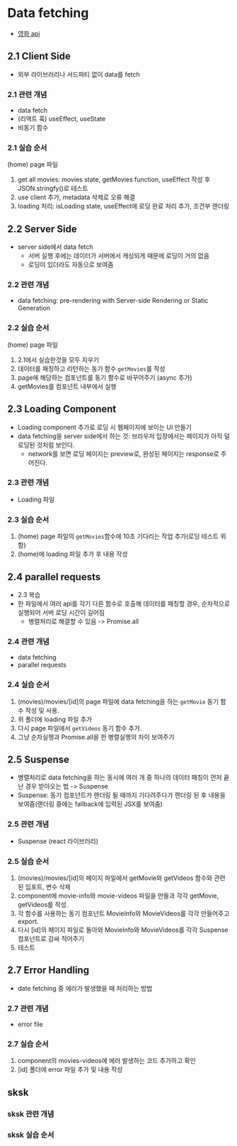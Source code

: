 # Data fetching

- [영화 api](https://nomad-movies.nomadcoders.workers.dev/)

## 2.1 Client Side

- 외부 라이브러리나 서드파티 없이 data를 fetch

### 2.1 관련 개념

- data fetch
- (리액트 훅) useEffect, useState
- 비동기 함수

### 2.1 실습 순서

(home) page 파일

1. get all movies: movies state, getMovies function, useEffect 작성 후 JSON.stringfy()로 테스트
2. use client 추가, metadata 삭제로 오류 해결
3. loading 처리: isLoading state, useEffect에 로딩 완료 처리 추가, 조건부 랜더링

## 2.2 Server Side

- server side에서 data fetch
  - 서버 실행 후에는 데이터가 서버에서 캐싱되게 때문에 로딩이 거의 없음
  - 로딩이 있더라도 자동으로 보여줌

### 2.2 관련 개념

- data fetching: pre-rendering with Server-side Rendering or Static Generation

### 2.2 실습 순서

(home) page 파일

1. 2.1에서 실습한것을 모두 지우기
2. 데이터를 패칭하고 리턴하는 동기 함수 `getMovies`를 작성
3. page에 해당하는 컴포넌트를 동기 함수로 바꾸어주기 (async 추가)
4. getMovies를 컴포넌트 내부에서 실행

## 2.3 Loading Component

- Loading component 추가로 로딩 시 웹페이지에 보이는 UI 만들기
- data fetching을 server side에서 하는 것: 브라우저 입장에서는 페이지가 아직 덜 로딩된 것처럼 보인다.
  - network를 보면 로딩 페이지는 preview로, 완성된 페이지는 response로 주어진다.

### 2.3 관련 개념

- Loading 파일

### 2.3 실습 순서

1. (home) page 파일의 `getMovies`함수에 10초 기다리는 작업 추가(로딩 테스트 위함)
2. (home)에 loading 파일 추가 후 내용 작성

## 2.4 parallel requests

- 2.3 복습
- 한 파일에서 여러 api를 각기 다른 함수로 호출해 데이터를 패칭할 경우, 순차적으로 실행되어 서버 로딩 시간이 길어짐
  - 병렬처리로 해결할 수 있음 -> Promise.all

### 2.4 관련 개념

- data fetching
- parallel requests

### 2.4 실습 순서

1. (movies)/movies/[id]의 page 파일에 data fetching을 하는 `getMovie` 동기 함수 작성 및 사용.
2. 위 폴더에 loading 파일 추가
3. 다시 page 파일에서 `getVideos` 동기 함수 추가.
4. 그냥 순차실행과 Promise.all을 한 병렬실행의 차이 보여주기

## 2.5 Suspense

- 병렬처리로 data fetching을 하는 동시에 여러 개 중 하나의 데이터 패칭이 먼저 끝난 경우 받아오는 법 -> Suspense
- Suspense: 동기 컴포넌트가 랜더링 될 때까지 기다려주다가 랜더링 된 후 내용을 보여줌(랜더링 중에는 fallback에 입력된 JSX를 보여줌)

### 2.5 관련 개념

- Suspense (react 라이브러리)

### 2.5 실습 순서

1. (movies)/movies/[id]의 페이지 파일에서 getMovie와 getVideos 함수와 관련된 임포트, 변수 삭제
2. component에 movie-info와 movie-videos 파일을 만들과 각각 getMovie, getVideos를 작성.
3. 각 함수를 사용하는 동기 컴포넌트 MovieInfo와 MovieVideos를 각각 만들어주고 export.
4. 다시 [id]의 페이지 파일로 돌아와 MovieInfo와 MovieVideos를 각각 Suspense 컴포넌트로 감싸 적어주기
5. 테스트

## 2.7 Error Handling

- date fetching 중 에러가 발생했을 때 처리하는 방법

### 2.7 관련 개념

- error file

### 2.7 실습 순서

1. component의 movies-videos에 에러 발생하는 코드 추가하고 확인
2. [id] 폴더에 error 파일 추가 및 내용 작성

## sksk

### sksk 관련 개념

### sksk 실습 순서
